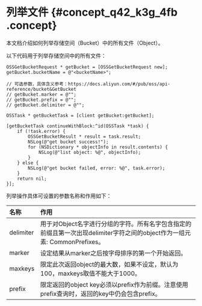 # 列举文件 {#concept_q42_k3g_4fb .concept}

本文档介绍如何列举存储空间（Bucket）中的所有文件（Object）。

以下代码用于列举存储空间中的所有文件：

```language-objc
OSSGetBucketRequest * getBucket = [OSSGetBucketRequest new];
getBucket.bucketName = @"<bucketName>";

// 可选参数，具体含义参考：https://docs.aliyun.com/#/pub/oss/api-reference/bucket&GetBucket
// getBucket.marker = @"";
// getBucket.prefix = @"";
// getBucket.delimiter = @"";

OSSTask * getBucketTask = [client getBucket:getBucket];

[getBucketTask continueWithBlock:^id(OSSTask *task) {
    if (!task.error) {
        OSSGetBucketResult * result = task.result;
        NSLog(@"get bucket success!");
        for (NSDictionary * objectInfo in result.contents) {
            NSLog(@"list object: %@", objectInfo);
        }
    } else {
        NSLog(@"get bucket failed, error: %@", task.error);
    }
    return nil;
}];

```

列举操作具体可设置的参数名称和作用如下：

|名称|作用|
|:-|:-|
|delimiter|用于对Object名字进行分组的字符。所有名字包含指定的前缀且第一次出现delimiter字符之间的object作为一组元素: CommonPrefixes。|
|marker|设定结果从marker之后按字母排序的第一个开始返回。|
|maxkeys|限定此次返回object的最大数，如果不设定，默认为100，maxkeys取值不能大于1000。|
|prefix|限定返回的object key必须以prefix作为前缀。注意使用prefix查询时，返回的key中仍会包含prefix。|

